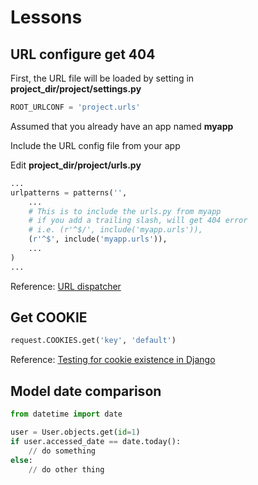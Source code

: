 # Lessons

## URL configure get 404
First, the URL file will be loaded by setting in **project_dir/project/settings.py**
```py
ROOT_URLCONF = 'project.urls'
```

Assumed that you already have an app named **myapp**

Include the URL config file from your app

Edit **project_dir/project/urls.py**
```py
...
urlpatterns = patterns('',
    ...
    # This is to include the urls.py from myapp
    # if you add a trailing slash, will get 404 error
    # i.e. (r'^$/', include('myapp.urls')),
    (r'^$', include('myapp.urls')),
    ...
)
...
```

Reference: [URL dispatcher](https://docs.djangoproject.com/en/dev/topics/http/urls/)

## Get COOKIE
```py
request.COOKIES.get('key', 'default')
```

Reference: [Testing for cookie existence in Django](http://stackoverflow.com/questions/1466732/testing-for-cookie-existence-in-django#answers)

## Model date comparison
```py
from datetime import date

user = User.objects.get(id=1)
if user.accessed_date == date.today():
    // do something
else:
    // do other thing
```
